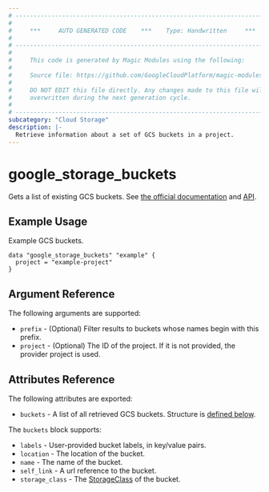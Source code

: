 ```yaml
---
# ----------------------------------------------------------------------------
#
#     ***     AUTO GENERATED CODE    ***    Type: Handwritten     ***
#
# ----------------------------------------------------------------------------
#
#     This code is generated by Magic Modules using the following:
#
#     Source file: https://github.com/GoogleCloudPlatform/magic-modules/tree/main/mmv1/third_party/terraform/website/docs/d/storage_buckets.html.markdown
#
#     DO NOT EDIT this file directly. Any changes made to this file will be
#     overwritten during the next generation cycle.
#
# ----------------------------------------------------------------------------
subcategory: "Cloud Storage"
description: |-
  Retrieve information about a set of GCS buckets in a project.
---
```



# google_storage_buckets

Gets a list of existing GCS buckets.
See [the official documentation](https://cloud.google.com/storage/docs/introduction)
and [API](https://cloud.google.com/storage/docs/json_api/v1/buckets/list).

## Example Usage

Example GCS buckets.

```hcl
data "google_storage_buckets" "example" {
  project = "example-project"
}
```

## Argument Reference

The following arguments are supported:

* `prefix` - (Optional) Filter results to buckets whose names begin with this prefix.
* `project` - (Optional) The ID of the project. If it is not provided, the provider project is used.


## Attributes Reference

The following attributes are exported:

* `buckets` - A list of all retrieved GCS buckets. Structure is [defined below](#nested_buckets).

<a name="nested_buckets"></a>The `buckets` block supports:

* `labels` - User-provided bucket labels, in key/value pairs.
* `location` - The location of the bucket. 
* `name` - The name of the bucket.
* `self_link` - A url reference to the bucket.
* `storage_class` - The [StorageClass](https://cloud.google.com/storage/docs/storage-classes) of the bucket.
